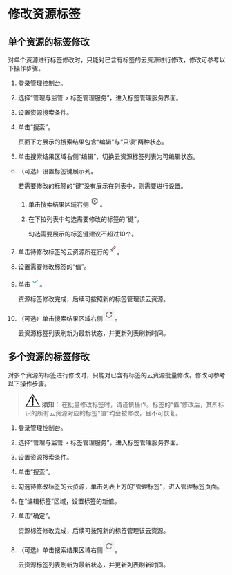 # 修改资源标签<a name="zh-cn_topic_0056266267"></a>

## 单个资源的标签修改<a name="section303626711947"></a>

对单个资源进行标签修改时，只能对已含有标签的云资源进行修改，修改可参考以下操作步骤。

1.  登录管理控制台。
2.  选择“管理与监管 \> 标签管理服务”，进入标签管理服务界面。
3.  设置资源搜索条件。
4.  单击“搜索”。

    页面下方展示的搜索结果包含“编辑”与“只读”两种状态。

5.  单击搜索结果区域右侧“编辑”，切换云资源标签列表为可编辑状态。
6.  （可选）设置标签键展示列。

    若需要修改的标签的“键”没有展示在列表中，则需要进行设置。

    1.  单击搜索结果区域右侧![](figures/guolvshezhi.png)。
    2.  在下拉列表中勾选需要修改的标签的“键”。

        勾选需要展示的标签键建议不超过10个。

7.  单击待修改标签的云资源所在行的![](figures/pen-DT.png)。
8.  设置需要修改标签的“值”。
9.  单击![](figures/dui-DT.png)。

    资源标签修改完成，后续可按照新的标签管理该云资源。

10. （可选）单击搜索结果区域右侧![](figures/renew.png)。

    云资源标签列表刷新为最新状态，并更新列表刷新时间。


## 多个资源的标签修改<a name="section1906940111333"></a>

对多个资源的标签进行修改时，只能对已含有标签的云资源批量修改。修改可参考以下操作步骤。

>![](public_sys-resources/icon-notice.gif) **须知：** 
>在批量修改标签时，请谨慎操作。标签的“值”修改后，其所标识的所有云资源对应的标签“值”均会被修改，且不可恢复。

1.  登录管理控制台。
2.  选择“管理与监管 \> 标签管理服务”，进入标签管理服务界面。
3.  设置资源搜索条件。
4.  单击“搜索”。
5.  勾选待修改标签的云资源，单击列表上方的“管理标签”，进入管理标签页面。
6.  在“编辑标签”区域，设置标签的新值。
7.  单击“确定”。

    资源标签修改完成，后续可按照新的标签管理该云资源。

8.  （可选）单击搜索结果区域右侧![](figures/renew-0.png)。

    云资源标签列表刷新为最新状态，并更新列表刷新时间。



